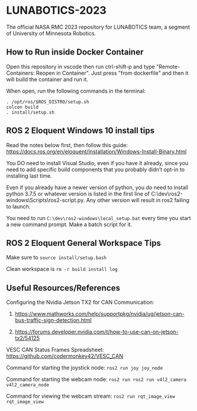 # LUNABOTICS-2023

The official NASA RMC 2023 repository for LUNABOTICS team, a segment of University of Minnesota Robotics.

## How to Run inside Docker Container

Open this repository in vscode then run ctrl-shift-p and type "Remote-Containers: Reopen in Container".
Just press "from dockerfile" and then it will build the container and run it.

When open, run the following commands in the terminal:

```
. /opt/ros/$ROS_DISTRO/setup.sh
colcon build
. install/setup.sh
```

## ROS 2 Eloquent Windows 10 install tips

Read the notes below first, then follow this guide: <https://docs.ros.org/en/eloquent/Installation/Windows-Install-Binary.html>

You DO need to install Visual Studio, even if you have it already, since you need to add specific build components that you probably didn’t opt-in to installing last time.

Even if you already have a newer version of python, you do need to install python 3.7.5 or whatever version is listed in the first line of C:\dev\ros2-windows\Scripts\ros2-script.py. Any other version will result in ros2 failing to launch.

You need to run `C:\dev\ros2-windows\local_setup.bat` every time you start a new command prompt. Make a batch script for it.

## ROS 2 Eloquent General Workspace Tips

Make sure to `source install/setup.bash`

Clean workspace is `rm -r build install log`

## Useful Resources/References

Configuring the Nvidia Jetson TX2 for CAN Communication: 

1) https://www.mathworks.com/help/supportpkg/nvidia/ug/jetson-can-bus-traffic-sign-detection.html

2) https://forums.developer.nvidia.com/t/how-to-use-can-on-jetson-tx2/54125

VESC CAN Status Frames Spreadsheet: https://github.com/codermonkey42/VESC_CAN

Command for starting the joystick node: `ros2 run joy joy_node`

Command for starting the webcam node: `ros2 run ros2 run v4l2_camera v4l2_camera_node`

Command for viewing the webcam stream: `ros2 run rqt_image_view rqt_image_view`
